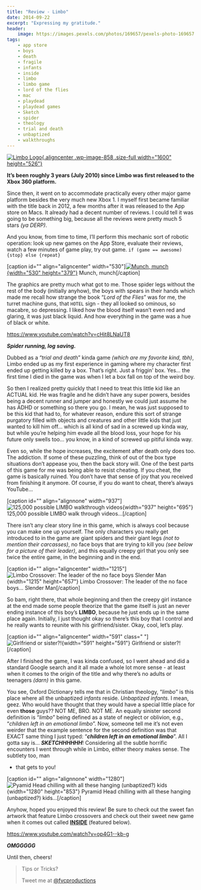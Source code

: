 ```yaml
---
title: "Review - Limbo"
date: 2014-09-22
excerpt: "Expressing my gratitude."
header:
    image: https://images.pexels.com/photos/169657/pexels-photo-169657.jpeg
tags:
    - app store
    - boys
    - death
    - fragile
    - infants
    - inside
    - limbo
    - limbo game
    - lord of the flies
    - mac
    - playdead
    - playdead games
    - Sketch
    - spider
    - theology
    - trial and death
    - unbaptized
    - walkthroughs
---
```


[![Limbo
Logo](https://fvcproductions.files.wordpress.com/2014/09/aac70-limbo_logo.png){.aligncenter
.wp-image-858 .size-full width="1600"
height="526"}](https://fvcproductions.files.wordpress.com/2014/09/aac70-limbo_logo.png)

**It’s been roughly 3 years (July 2010) since Limbo was first released
to the Xbox 360 platform.**

Since then, it went on to accommodate practically every other major game
platform besides the very much new Xbox 1. I myself first became
familiar with the title back in 2012, a few months after it was released
to the App store on Macs. It already had a decent number of reviews. I
could tell it was going to be something big, because all the reviews
were pretty much 5 stars *(ya DERP)*.

And you know, from time to time, I’ll perform this mechanic sort of
robotic operation: look up new games on the App Store, evaluate their
reviews, watch a few minutes of game play, try out game.
`if (game == awesome) {stop} else {repeat}`

\[caption id="" align="aligncenter" width="530"\][![Munch,
munch](http://www.blogcdn.com/www.joystiq.com/media/2011/12/limboxmas-530.jpg){width="530"
height="379"}](http://www.blogcdn.com/www.joystiq.com/media/2011/12/limboxmas-530.jpg)
Munch, munch\[/caption\]

The graphics are pretty much what got to me. Those spider legs without
the rest of the body (initially anyhow), the boys with spears in their
hands which made me recall how strange the book “*Lord of the Flies*”
was for me, the turret machine guns, that `HOTEL` sign - they all looked
so ominous, so macabre, so depressing. I liked how the blood itself
wasn’t even red and glaring, it was just black liquid. And how
everything in the game was a hue of black or white.

https://www.youtube.com/watch?v=cHjt8LNaUT8

***Spider running, log saving.***

Dubbed as a “*trial and death*” kinda game *(which are my favorite kind,
tbh)*, Limbo ended up as my first experience in gaming where my
character first ended up getting killed by a box. That’s right. Just a
friggin' box. Yes... the first time I died in the game was when I let a
box fall on top of the weird boy.

So then I realized pretty quickly that I need to treat this little kid
like an ACTUAL kid. He was fragile and he didn’t have any super powers,
besides being a decent runner and jumper and honestly we could just
assume he has ADHD or something so there you go. I mean, he was just
supposed to be this kid that had to, for whatever reason, endure this
sort of strange purgatory filled with objects and creatures and other
little kids that just wanted to kill him off… which is all kind of sad
in a screwed up kinda way, but while you’re helping him evade all the
blood loss, your hope for his future only swells too... you know, in a
kind of screwed up pitiful kinda way.

Even so, while the hope increases, the excitement after death only does
too. The addiction. If some of these puzzling, think of out of the box
type situations don’t appease you, then the back story will. One of the
best parts of this game for me was being able to resist cheating. If you
cheat, the game is basically ruined. You don’t have that sense of joy
that you received from finishing it anymore. Of course, if you do want
to cheat, there’s always YouTube…

\[caption id="" align="alignnone" width="937"\]![125,000 possible LIMBO
walkthrough
videos](https://fvcproductions.files.wordpress.com/2014/09/screenshot-2014-09-22-12-10-20.png){width="937"
height="695"} 125,000 possible LIMBO walk through videos…\[/caption\]

There isn’t any clear story line in this game, which is always cool
because you can make one up yourself. The only characters you really get
introduced to in the game are giant spiders and their giant legs *(not
to mention their carcasses)*, no face boys that are trying to kill you
*(see below for a picture of their leader)*, and this equally creepy
girl that you only see twice the entire game, in the beginning and in
the end.

\[caption id="" align="aligncenter" width="1215"\]![Limbo Crossover: The
leader of the no face boys Slender
Man](http://th00.deviantart.net/fs71/PRE/f/2013/048/c/4/limbo_ft__slender_man_by_iresarts-d5vaea7.png){width="1215"
height="657"} Limbo Crossover: The leader of the no face boys… Slender
Man\[/caption\]

So bam, right there, that whole beginning and then the creepy girl
instance at the end made some people theorize that the game itself is
just an never ending instance of this boy’s **LIMBO**, because he just
ends up in the same place again. Initially, I just thought okay so
there’s this boy that I control and he really wants to reunite with his
girlfriend/sister. Okay, cool, let’s play.

\[caption id="" align="aligncenter" width="591" class=" "\]![Girlfriend
or
sister?!](http://fc05.deviantart.net/fs70/f/2012/176/a/7/welcome_to_limbo_by_kumonokuni-d54ums6.png){width="591"
height="591"} Girlfriend or sister?!\[/caption\]

After I finished the game, I was kinda confused, so I went ahead and did
a standard Google search and it all made a whole lot more sense - at
least when it comes to the origin of the title and why there’s no adults
or teenagers *(darn)* in this game.

You see, Oxford Dictionary tells me that in Christian theology,
“*limbo*” is this place where all the unbaptized *infants* reside.
*Unbaptized infants*. I mean, geez. Who would have thought that they
would have a special little place for even **those** guys?? NOT ME, BRO.
NOT ME. An equally sinister second definition is “*limbo*” being defined
as a state of neglect or oblivion, e.g., “*children left in an emotional
limbo*”. Now, someone tell me it’s not even weirder that the example
sentence for the second definition was that EXACT same thing I just
typed: “***children left in an emotional limbo***”. All I gotta say is…
***SKETCHHHHHH***! Considering all the subtle horrific encounters I went
through while in Limbo, either theory makes sense. The subtlety too, man
- that gets to you!

\[caption id="" align="alignnone" width="1280"\]![Pyamid Head chilling
with all these hanging (unbaptized?)
kids](http://fc04.deviantart.net/fs71/i/2012/034/3/3/pyramid_head_in_limbo__by_z0h3-d4oj0fa.jpg){width="1280"
height="853"} Pyramid Head chilling with all these hanging (unbaptized?)
kids…\[/caption\]

Anyhow, hoped you enjoyed this review! Be sure to check out the sweet
fan artwork that feature Limbo crossovers and check out their sweet new
game when it comes out called [**INSIDE**](http://playdead.com/inside/)
(featured below).

https://www.youtube.com/watch?v=op4G1--kb-g

***OMGGGGG***

Until then, cheers!

> Tips or Tricks?
>
> Tweet me at [@fvcproductions](https://twitter.com/fvcproductions)
